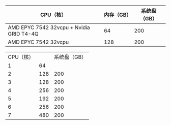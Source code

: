 | CPU（核） | 内存（GB） | 系统盘（GB） |
|-----|-----|-----------|
| AMD EPYC 7542 32vcpu + Nvidia GRID T4-4Q | 64 | 200 |
| AMD EPYC 7542 32vcpu | 128 | 200 |

<table>
   <tr>
      <td>CPU（核）</td>
      <td></td>
      <td>系统盘（GB）</td>
   </tr>
   <tr>
      <td>1</td>
      <td>64</td>
      <td></td>
   </tr>
   <tr>
      <td>2</td>
      <td>128</td>
      <td>200</td>
   </tr>
   <tr>
      <td>3</td>
      <td>128</td>
      <td>200</td>
   </tr>
   <tr>
      <td>4</td>
      <td>256</td>
      <td>200</td>
   </tr>
   <tr>
      <td>5</td>
      <td>192</td>
      <td>200</td>
   </tr>
   <tr>
      <td>6</td>
      <td>256</td>
      <td>200</td>
   </tr>
   <tr>
      <td>7</td>
      <td>480</td>
      <td>200</td>
   </tr>
</table>
